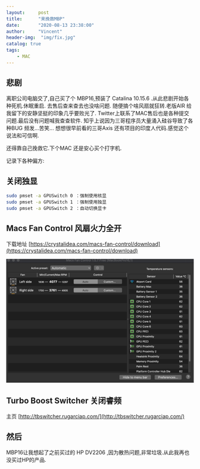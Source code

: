 ```yaml
---
layout:     post
title:      "来挽救MBP"
date:       "2020-08-13 23:38:00"
author:     "Vincent"
header-img:  "img/fix.jpg"
catalog: true
tags:
    - MAC
---
```


## 悲剧

离职公司电脑交了,自己买了个 MBP16,预装了 Catalina 10.15.6 .从此悲剧开始各种死机.休眠重启.
去售后查来查去也没啥问题. 随便搞个啥风扇就狂转.老版AIR 给我留下的安静坚挺的印象几乎要败光了.
Twitter上联系了MAC售后也是各种提交问题.最后没有问题喊我查查软件. 知乎上说因为三哥程序员大量涌入硅谷导致了各种BUG 频发...苦笑... 想想很早前看的三哥Axis 还有项目的印度人代码.感觉这个说法和可信啊.

还得靠自己挽救它.下个MAC 还是安心买个打字机.

记录下各种偏方:

## 关闭独显

```sh
sudo pmset -a GPUSwitch 0 ：强制使用核显
sudo pmset -a GPUSwitch 1 ：强制使用独显
sudo pmset -a GPUSwitch 2 ：自动切换显卡
```
##  Macs Fan Control 风扇火力全开

下载地址 [https://crystalidea.com/macs-fan-control/download](https://crystalidea.com/macs-fan-control/download)

![macfancontrol.jpg](/img/in-post/macfancontrol.jpg)

## Turbo Boost Switcher 关闭睿频

主页 [http://tbswitcher.rugarciap.com/](http://tbswitcher.rugarciap.com/)

## 然后

MBP16让我想起了之前买过的 HP DV2206 ,因为散热问题,非常垃圾.从此我再也没买过HP的产品.


